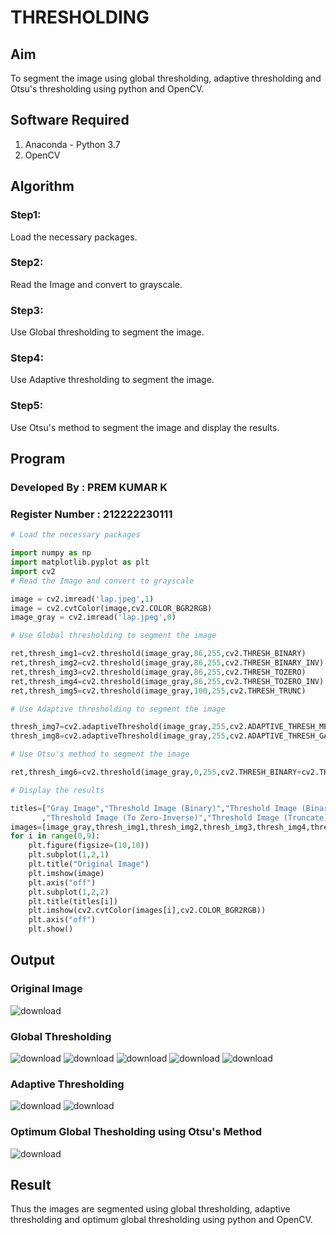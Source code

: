 
# THRESHOLDING
## Aim
To segment the image using global thresholding, adaptive thresholding and Otsu's thresholding using python and OpenCV.

## Software Required
1. Anaconda - Python 3.7
2. OpenCV

## Algorithm
### Step1:
Load the necessary packages.
### Step2:
Read the Image and convert to grayscale.
### Step3:
Use Global thresholding to segment the image.
### Step4:
Use Adaptive thresholding to segment the image.
### Step5:
Use Otsu's method to segment the image and display the results.

## Program
### Developed By : PREM KUMAR K
### Register Number : 212222230111
```python
# Load the necessary packages

import numpy as np
import matplotlib.pyplot as plt
import cv2
# Read the Image and convert to grayscale

image = cv2.imread('lap.jpeg',1)
image = cv2.cvtColor(image,cv2.COLOR_BGR2RGB)
image_gray = cv2.imread('lap.jpeg',0)

# Use Global thresholding to segment the image

ret,thresh_img1=cv2.threshold(image_gray,86,255,cv2.THRESH_BINARY)
ret,thresh_img2=cv2.threshold(image_gray,86,255,cv2.THRESH_BINARY_INV)
ret,thresh_img3=cv2.threshold(image_gray,86,255,cv2.THRESH_TOZERO)
ret,thresh_img4=cv2.threshold(image_gray,86,255,cv2.THRESH_TOZERO_INV)
ret,thresh_img5=cv2.threshold(image_gray,100,255,cv2.THRESH_TRUNC)

# Use Adaptive thresholding to segment the image

thresh_img7=cv2.adaptiveThreshold(image_gray,255,cv2.ADAPTIVE_THRESH_MEAN_C,cv2.THRESH_BINARY,11,2)
thresh_img8=cv2.adaptiveThreshold(image_gray,255,cv2.ADAPTIVE_THRESH_GAUSSIAN_C,cv2.THRESH_BINARY,11,2)

# Use Otsu's method to segment the image 

ret,thresh_img6=cv2.threshold(image_gray,0,255,cv2.THRESH_BINARY+cv2.THRESH_OTSU)

# Display the results

titles=["Gray Image","Threshold Image (Binary)","Threshold Image (Binary Inverse)","Threshold Image (To Zero)"
       ,"Threshold Image (To Zero-Inverse)","Threshold Image (Truncate)","Otsu","Adaptive Threshold (Mean)","Adaptive Threshold (Gaussian)"]
images=[image_gray,thresh_img1,thresh_img2,thresh_img3,thresh_img4,thresh_img5,thresh_img6,thresh_img7,thresh_img8]
for i in range(0,9):
    plt.figure(figsize=(10,10))
    plt.subplot(1,2,1)
    plt.title("Original Image")
    plt.imshow(image)
    plt.axis("off")
    plt.subplot(1,2,2)
    plt.title(titles[i])
    plt.imshow(cv2.cvtColor(images[i],cv2.COLOR_BGR2RGB))
    plt.axis("off")
    plt.show()

```
## Output

### Original Image
![download](https://github.com/Sabariakash22009103/Thresholdingg/assets/119390227/2193c58b-7590-4257-9faa-deb5d9f44fb1)


### Global Thresholding
![download](https://github.com/Sabariakash22009103/Thresholdingg/assets/119390227/dac7222d-3591-428a-8d25-754294ff11ca)
![download](https://github.com/Sabariakash22009103/Thresholdingg/assets/119390227/5d662b59-66a9-4e22-8d96-0e678154afca)
![download](https://github.com/Sabariakash22009103/Thresholdingg/assets/119390227/4c3cc435-aad1-470a-83cc-161a4def909e)
![download](https://github.com/Sabariakash22009103/Thresholdingg/assets/119390227/590aeb73-54d7-4a01-8188-39c7854bfea8)
![download](https://github.com/Sabariakash22009103/Thresholdingg/assets/119390227/6621bfc6-73dc-4c3c-8055-cfab332b9d32)


### Adaptive Thresholding
![download](https://github.com/Sabariakash22009103/Thresholdingg/assets/119390227/850061f6-7476-4f34-8de2-f238ba211b05)
![download](https://github.com/Sabariakash22009103/Thresholdingg/assets/119390227/dbaf4b04-0a89-4710-b163-d129f4b641ef)

### Optimum Global Thesholding using Otsu's Method
![download](https://github.com/Sabariakash22009103/Thresholdingg/assets/119390227/c33511c1-7178-4c7c-b3b3-4b8cfe23cad7)

## Result
Thus the images are segmented using global thresholding, adaptive thresholding and optimum global thresholding using python and OpenCV.
